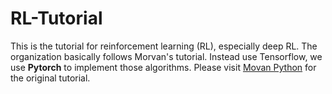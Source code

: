 # RL-Tutorial

This is the tutorial for reinforcement learning (RL), especially deep RL. The organization basically follows Morvan's tutorial. Instead use Tensorflow, we use **Pytorch** to implement those algorithms. Please visit [Movan Python](https://github.com/MorvanZhou/Reinforcement-learning-with-tensorflow) for the original tutorial.